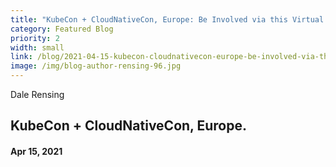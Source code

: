 ```yaml
---
title: "KubeCon + CloudNativeCon, Europe: Be Involved via this Virtual Opportunity"
category: Featured Blog
priority: 2
width: small
link: /blog/2021-04-15-kubecon-cloudnativecon-europe-be-involved-via-this-virtual-opportunity
image: /img/blog-author-rensing-96.jpg
---
```

Dale Rensing

## KubeCon + CloudNativeCon, Europe.

#### Apr 15, 2021